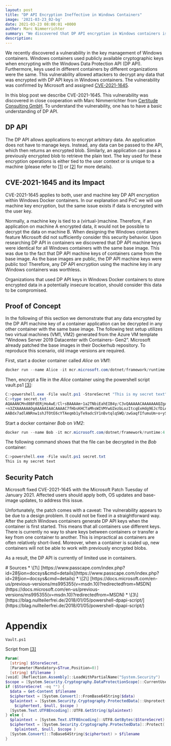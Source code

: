 ```yaml
---
layout: post
title: "DP API Encryption Ineffective in Windows Containers"
image: '2021-03-23_02-bg'
date: 2021-03-23 08:00:01 +0000
author: Marc Nimmerrichter
summary: "We discovered that DP API encryption in Windows containers is not secure"
description:
---
```


We recently discovered a vulnerability in the key management of Windows containers. Windows containers used publicly available cryptographic keys when encrypting with the Windows Data Protection API (DP API). Furthermore, keys used in different containers by different organizations were the same. This vulnerability allowed attackers to decrypt any data that was encrypted with DP API keys in Windows containers. The vulnerability was confirmed by Microsoft and assigned [CVE-2021-1645](https://msrc.microsoft.com/update-guide/vulnerability/CVE-2021-1645).

In this blog post we describe CVE-2021-1645. This vulnerability was discovered in close cooperation with Marc Nimmerrichter from [Certitude Consulting GmbH](https://certitude.consulting/en). To understand the vulnerability, one has to have a basic understanding of DP API.

## DP API

The DP API allows applications to encrypt arbitrary data. An application does not have to manage keys. Instead, any data can be passed to the API, which then returns an encrypted blob. Similarly, an application can pass a previously encrypted blob to retrieve the plain text. The key used for these encryption operations is either tied to the user context or is unique to a machine (please refer to [[1]](#1) or [[2]](#2) for more details).

## CVE-2021-1645 and its Impact

CVE-2021-1645 applies to both, user and machine key DP API encryption within Windows Docker containers. In our explanation and PoC we will use machine key encryption, but the same issue exists if data is encrypted with the user key.

Normally, a machine key is tied to a (virtual-)machine. Therefore, if an application on machine A encrypted data, it would not be possible to decrypt the data on machine B. When designing the Windows containers feature Microsoft did not sufficiently consider this security behavior. Upon researching DP API in containers we discovered that DP API machine keys were identical for all Windows containers with the same base image. This was due to the fact that DP API machine keys of containers came from the base image. As the base images are public, the DP API machine keys were public too! Therefore, any DP API encryption using the machine key in any Windows containers was worthless.

Organizations that used DP API keys in Windows Docker containers to store encrypted data in a potentially insecure location, should consider this data to be compromised.

## Proof of Concept

In the following of this section we demonstrate that any data encrypted by the DP API machine key of a container application can be decrypted in any other container with the same base image. The following test setup utilizes two virtual machines (VM1, VM2) generated from the Azure VM template “Windows Server 2019 Datacenter with Containers- Gen2”. Microsoft already patched the base images in their Dockerhub repository. To reproduce this scenario, old image versions are required.

First, start a docker container called _Alice_ on _VM1_:

~~~powershell
docker run --name Alice -it mcr.microsoft.com/dotnet/framework/runtime:4.8-windowsservercore-ltsc2019 cmd.exe
~~~

Then, encrypt a file in the _Alice_ container using the powershell script vault.ps1 [[3]](#3):

~~~powershell
C:>powershell.exe -File vault.ps1 -StoreSecret "This is my secret text" secret.txt
C:>type secret.txt
AQAAANCMnd8BFdERjHoAwE/Cl+sBAAAAm+1a2TNbiEahEIB4y/C3vQAAAAACAAAAAAAQZgAAAAEAACAAAAAdbJ9ZanY929j39ZLgabsaE5hRS4TLkCaaaRqb
+n3ZXAAAAAAOgAAAAAIAACAAAAC7fHbsKHCTaMhsWIVMYwUZezbLozItcqExHdg9EJcfDiAAAABFv2EHA5TTqb8I9I+BZrfQS5ViD93KZlL4FoYIBldGY0AA
AABdx7adlANRnw1shJTOtE6cYTAeqmb1yTe9adcSY1nBvtqlqSWQ/zwGaqfIfumuUm+o+ySwZXH/Su5GovJ8aUP9
~~~

Start a docker container _Bob_ on _VM2_:

~~~powershell
docker run --name Bob -it mcr.microsoft.com/dotnet/framework/runtime:4.8-windowsservercore-ltsc2019 cmd.exe
~~~

The following command shows that the file can be decrypted in the _Bob_ container:

~~~powershell
C:>powershell.exe -File vault.ps1 secret.txt
This is my secret text
~~~

## Security Patch

Microsoft fixed CVE-2021-1645 with the Microsoft Patch Tuesday of January 2021. Affected users should apply both, OS updates and base-image updates, to address this issue.

Unfortunately, the patch comes with a caveat: The vulnerability appears to be due to a design problem. It could not be fixed in a straightforward way. After the patch Windows containers generate DP API keys when the container is first started. This means that all containers use different keys. There is currently no way to share keys between containers or transfer a key from one container to another. This is impractical as containers are often relatively short-lived. Moreover, when a container is scaled up, new containers will not be able to work with previously encrypted blobs.

As a result, the DP API is currently of limited use in containers.

<div class='sources' markdown='1'>
# Sources
* \[<span id='1'>1</span>\] [https://www.passcape.com/index.php?id=28&section=docsys&cmd=details](https://www.passcape.com/index.php?id=28&section=docsys&cmd=details)
* \[<span id='2'>2</span>\] [https://docs.microsoft.com/en-us/previous-versions/ms995355(v=msdn.10)?redirectedfrom=MSDN](https://docs.microsoft.com/en-us/previous-versions/ms995355(v=msdn.10)?redirectedfrom=MSDN)
* \[<span id='3'>3</span>\] [https://blag.nullteilerfrei.de/2018/01/05/powershell-dpapi-script/](https://blag.nullteilerfrei.de/2018/01/05/powershell-dpapi-script/)
</div>

# Appendix

`Vault.ps1`

Script from [[3]](#3)

~~~powershell
Param(
  [string] $StoreSecret,
  [Parameter(Mandatory=$True,Position=0)]
  [string] $filename )
[void] [Reflection.Assembly]::LoadWithPartialName("System.Security")
$scope = [System.Security.Cryptography.DataProtectionScope]::CurrentUser
if ($StoreSecret -eq "") {
  $data = Get-Content $filename
  $ciphertext = [System.Convert]::FromBase64String($data)
  $plaintext = [System.Security.Cryptography.ProtectedData]::Unprotect(
    $ciphertext, $null, $scope )
  [System.Text.UTF8Encoding]::UTF8.GetString($plaintext)
} else {
  $plaintext = [System.Text.UTF8Encoding]::UTF8.GetBytes($StoreSecret)
  $ciphertext = [System.Security.Cryptography.ProtectedData]::Protect(
    $plaintext, $null, $scope ) 
  [System.Convert]::ToBase64String($ciphertext) > $filename
}
~~~
